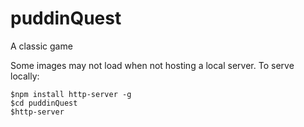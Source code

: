 # puddinQuest
A classic game

Some images may not load when not hosting a local server.
To serve locally:
```
$npm install http-server -g
$cd puddinQuest
$http-server
```
